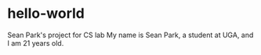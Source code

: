 # hello-world
Sean Park's project for CS lab
My name is Sean Park, a student at UGA, and I am 21 years old.
